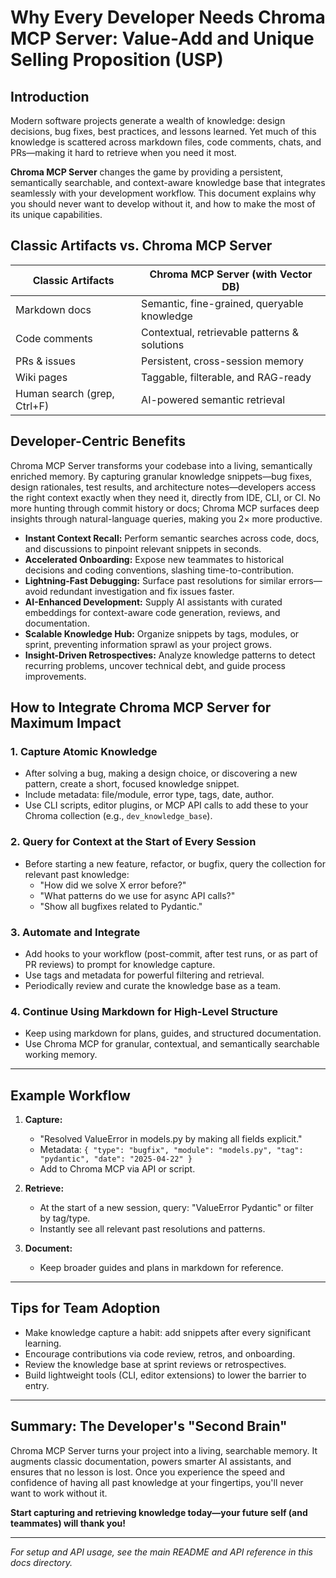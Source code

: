 # Why Every Developer Needs Chroma MCP Server: Value-Add and Unique Selling Proposition (USP)

## Introduction

Modern software projects generate a wealth of knowledge: design decisions, bug fixes, best practices, and lessons learned. Yet much of this knowledge is scattered across markdown files, code comments, chats, and PRs—making it hard to retrieve when you need it most.

**Chroma MCP Server** changes the game by providing a persistent, semantically searchable, and context-aware knowledge base that integrates seamlessly with your development workflow. This document explains why you should never want to develop without it, and how to make the most of its unique capabilities.

## Classic Artifacts vs. Chroma MCP Server

| Classic Artifacts           | Chroma MCP Server (with Vector DB)              |
|----------------------------|-------------------------------------------------|
| Markdown docs              | Semantic, fine-grained, queryable knowledge     |
| Code comments              | Contextual, retrievable patterns & solutions    |
| PRs & issues               | Persistent, cross-session memory                |
| Wiki pages                 | Taggable, filterable, and RAG-ready            |
| Human search (grep, Ctrl+F)| AI-powered semantic retrieval                   |

## Developer-Centric Benefits

Chroma MCP Server transforms your codebase into a living, semantically enriched memory. By capturing granular knowledge snippets—bug fixes, design rationales, test results, and architecture notes—developers access the right context exactly when they need it, directly from IDE, CLI, or CI. No more hunting through commit history or docs; Chroma MCP surfaces deep insights through natural-language queries, making you 2× more productive.

- **Instant Context Recall:** Perform semantic searches across code, docs, and discussions to pinpoint relevant snippets in seconds.
- **Accelerated Onboarding:** Expose new teammates to historical decisions and coding conventions, slashing time-to-contribution.
- **Lightning-Fast Debugging:** Surface past resolutions for similar errors—avoid redundant investigation and fix issues faster.
- **AI-Enhanced Development:** Supply AI assistants with curated embeddings for context-aware code generation, reviews, and documentation.
- **Scalable Knowledge Hub:** Organize snippets by tags, modules, or sprint, preventing information sprawl as your project grows.
- **Insight-Driven Retrospectives:** Analyze knowledge patterns to detect recurring problems, uncover technical debt, and guide process improvements.

## How to Integrate Chroma MCP Server for Maximum Impact

### 1. Capture Atomic Knowledge

- After solving a bug, making a design choice, or discovering a new pattern, create a short, focused knowledge snippet.
- Include metadata: file/module, error type, tags, date, author.
- Use CLI scripts, editor plugins, or MCP API calls to add these to your Chroma collection (e.g., `dev_knowledge_base`).

### 2. Query for Context at the Start of Every Session

- Before starting a new feature, refactor, or bugfix, query the collection for relevant past knowledge:
  - "How did we solve X error before?"
  - "What patterns do we use for async API calls?"
  - "Show all bugfixes related to Pydantic."

### 3. Automate and Integrate

- Add hooks to your workflow (post-commit, after test runs, or as part of PR reviews) to prompt for knowledge capture.
- Use tags and metadata for powerful filtering and retrieval.
- Periodically review and curate the knowledge base as a team.

### 4. Continue Using Markdown for High-Level Structure

- Keep using markdown for plans, guides, and structured documentation.
- Use Chroma MCP for granular, contextual, and semantically searchable working memory.

---

## Example Workflow

1. **Capture:**
   - "Resolved ValueError in models.py by making all fields explicit."
   - Metadata: `{ "type": "bugfix", "module": "models.py", "tag": "pydantic", "date": "2025-04-22" }`
   - Add to Chroma MCP via API or script.

2. **Retrieve:**
   - At the start of a new session, query: "ValueError Pydantic" or filter by tag/type.
   - Instantly see all relevant past resolutions and patterns.

3. **Document:**
   - Keep broader guides and plans in markdown for reference.

---

## Tips for Team Adoption

- Make knowledge capture a habit: add snippets after every significant learning.
- Encourage contributions via code review, retros, and onboarding.
- Review the knowledge base at sprint reviews or retrospectives.
- Build lightweight tools (CLI, editor extensions) to lower the barrier to entry.

---

## Summary: The Developer's "Second Brain"

Chroma MCP Server turns your project into a living, searchable memory. It augments classic documentation, powers smarter AI assistants, and ensures that no lesson is lost. Once you experience the speed and confidence of having all past knowledge at your fingertips, you'll never want to work without it.

**Start capturing and retrieving knowledge today—your future self (and teammates) will thank you!**

---

*For setup and API usage, see the main README and API reference in this docs directory.*
